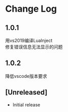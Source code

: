 # Change Log

## 1.0.1
用vs2019编译LuaInject    
修复错误信息无法显示的问题

## 1.0.2
降低vscode版本要求
## [Unreleased]

- Initial release